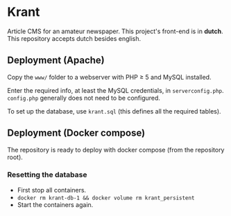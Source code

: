 # Krant
Article CMS for an amateur newspaper.
This project's front-end is in **dutch**. This repository accepts dutch besides english.

## Deployment (Apache)
Copy the `www/` folder to a webserver with PHP ≥ 5 and MySQL installed.

Enter the required info, at least the MySQL credentials, in `serverconfig.php`. `config.php` generally does not need to be configured.

To set up the database, use `krant.sql` (this defines all the required tables).

## Deployment (Docker compose)
The repository is ready to deploy with docker compose (from the repository root).

### Resetting the database
 - First stop all containers.
 - `docker rm krant-db-1 && docker volume rm krant_persistent`
 - Start the containers again.
